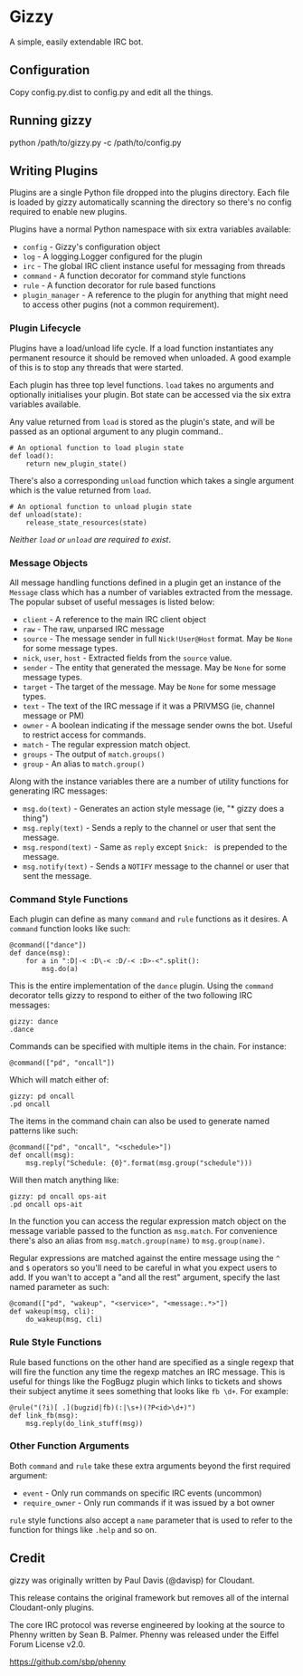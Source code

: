 Gizzy
=====

A simple, easily extendable IRC bot.


Configuration
-------------
Copy config.py.dist to config.py and edit all the things.

Running gizzy
-------------
python /path/to/gizzy.py -c /path/to/config.py

Writing Plugins
---------------

Plugins are a single Python file dropped into the plugins directory. Each file is loaded by gizzy automatically scanning the directory so there's no config required to enable new plugins.

Plugins have a normal Python namespace with six extra variables available:

  * `config` - Gizzy's configuration object
  * `log` - A logging.Logger configured for the plugin
  * `irc` - The global IRC client instance useful for messaging from threads
  * `command` - A function decorator for command style functions
  * `rule` - A function decorator for rule based functions
  * `plugin_manager` - A reference to the plugin for anything that might
    need to access other pugins (not a common requirement).

<h3>Plugin Lifecycle</h3>

Plugins have a load/unload life cycle. If a load function instantiates any
permanent resource it should be removed when unloaded. A good example of
this is to stop any threads that were started.

Each plugin has three top level functions. `load` takes no arguments and
optionally initialises your plugin. Bot state can be accessed via the
six extra variables available.

Any value returned from `load` is stored as the plugin's state, and will be passed as an optional argument to any plugin command..

	# An optional function to load plugin state
    def load():
        return new_plugin_state()

There's also a corresponding `unload` function which takes a single argument
which is the value returned from `load`.

    # An optional function to unload plugin state
    def unload(state):
        release_state_resources(state)

_Neither `load` or `unload` are required to exist_.

<h3>Message Objects</h3>

All message handling functions defined in a plugin get an instance of the `Message` class which has a number of variables extracted from the message. The popular subset of useful messages is
listed below:

  * `client` -  A reference to the main IRC client object
  * `raw` - The raw, unparsed IRC message
  * `source` - The message sender in full `Nick!User@Host` format. May be `None` for some message
    types.
  * `nick`, `user`, `host` - Extracted fields from the `source` value.
  * `sender` - The entity that generated the message. May be `None` for some message types.
  * `target` - The target of the message. May be `None` for some message types.
  * `text` - The text of the IRC message if it was a PRIVMSG (ie, channel message or PM)
  * `owner` - A boolean indicating if the message sender owns the bot. Useful to restrict
    access for commands.
  * `match` - The regular expression match object.
  * `groups` - The output of `match.groups()`
  * `group` - An alias to `match.group()`

Along with the instance variables there are a number of utility functions for generating IRC messages:

  * `msg.do(text)` - Generates an action style message (ie, "* gizzy does a thing")
  * `msg.reply(text)` - Sends a reply to the channel or user that sent the message.
  * `msg.respond(text)` - Same as `reply` except `$nick: ` is prepended to the message.
  * `msg.notify(text)` - Sends a `NOTIFY` message to the channel or user that sent the message.

<h3>Command Style Functions</h3>

Each plugin can define as many `command` and `rule` functions as it desires. A `command` function looks like such:

    @command(["dance"])
    def dance(msg):
        for a in ":D|-< :D\-< :D/-< :D>-<".split():
            msg.do(a)

This is the entire implementation of the `dance` plugin. Using the `command` decorator tells gizzy to respond to either of the two following IRC messages:

    gizzy: dance
    .dance

Commands can be specified with multiple items in the chain. For instance:

    @command(["pd", "oncall"])

Which will match either of:

    gizzy: pd oncall
    .pd oncall

The items in the command chain can also be used to generate named patterns like such:

    @command(["pd", "oncall", "<schedule>"])
    def oncall(msg):
        msg.reply("Schedule: {0}".format(msg.group("schedule")))


Will then match anything like:

    gizzy: pd oncall ops-ait
    .pd oncall ops-ait

In the function you can access the regular expression match object on the
message variable passed to the function as `msg.match`. For
convenience there's also an alias from `msg.match.group(name)` to
`msg.group(name)`.

Regular expressions are matched against the entire message using the `^` and
`$` operators so you'll need to be careful in what you expect users to add. If
you wan't to accept a "and all the rest" argument, specify the last named
parameter as such:

    @comand(["pd", "wakeup", "<service>", "<message:.*>"])
    def wakeup(msg, cli):
        do_wakeup(msg, cli)

<h3>Rule Style Functions</h3>

Rule based functions on the other hand are specified as a single regexp that
will fire the function any time the regexp matches an IRC message. This is
useful for things like the FogBugz plugin which links to tickets and shows
their subject anytime it sees something that looks like `fb \d+`. For example:

    @rule("(?i)[ .](bugzid|fb)(:|\s+)(?P<id>\d+)")
    def link_fb(msg):
        msg.reply(do_link_stuff(msg))


<h3>Other Function Arguments</h3>

Both `command` and `rule` take these extra arguments beyond the first required
argument:

  * `event` - Only run commands on specific IRC events (uncommon)
  * `require_owner` - Only run commands if it was issued by a bot owner

`rule` style functions also accept a `name` parameter that is used to
refer to the function for things like `.help` and so on.

Credit
------
gizzy was originally written by Paul Davis (@davisp) for Cloudant.

This release contains the original framework but removes all of the
internal Cloudant-only plugins.

The core IRC protocol was reverse engineered by looking at the source
to Phenny written by Sean B. Palmer. Phenny was released under the
Eiffel Forum License v2.0.

https://github.com/sbp/phenny

